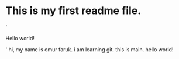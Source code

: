 # This is my first readme file.    
'<p>Hello world!</p>'
hi, my name is omur faruk.
i am learning git.
this is main.
hello world!
